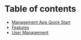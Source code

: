 # Table of contents

* [Management App Quick Start](README.md)
* [Features](features.md)
* [User Management](user-management.md)

